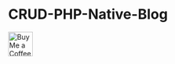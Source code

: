 # CRUD-PHP-Native-Blog

<a href='https://ko-fi.com/P5P518DSY' target='_blank'><img height='50' style='border:0px;height:50px;' src='https://az743702.vo.msecnd.net/cdn/kofi1.png?v=5' border='0' alt='Buy Me a Coffee at ko-fi.com' /></a>
